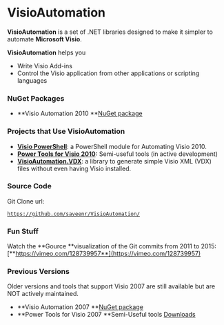# VisioAutomation 

**VisioAutomation** is a set of .NET libraries designed to make it simpler to automate **Microsoft Visio**.

**VisioAutomation** helps you

* Write Visio Add-ins
* Control the Visio application from other applications or scripting languages

### NuGet Packages

* **Visio Automation 2010 **[NuGet package](http://www.nuget.org/packages/VisioAutomation2010/)

### Projects that Use VisioAutomation

* [**Visio PowerShell**](https://github.com/saveenr/VisioPowerShell/wiki): a PowerShell module for Automating Visio 2010.
* [**Power Tools for Visio 2010**](https://github.com/saveenr/Visio-Power-Tools/releases)**:** Semi-useful tools \(in active development\)
* [**VisioAutomation.VDX**](https://github.com/saveenr/VisioAutomation.VDX): a library to generate simple Visio XML \(VDX\) files without even having Visio installed.

### Source Code

Git Clone url:

[`https://github.com/saveenr/VisioAutomation/`](https://github.com/saveenr/VisioAutomation/)

### Fun Stuff

Watch the **Gource **visualization of the Git commits from 2011 to 2015: [**https://vimeo.com/128739957**](https://vimeo.com/128739957)

### Previous Versions

Older versions and tools that support Visio 2007 are still available but are NOT actively maintained.

* **Visio Automation 2007 **[NuGet package](http://www.nuget.org/packages/VisioAutomation2007/)
* **Power Tools for Visio 2007 **Semi-Useful tools [Downloads](https://github.com/saveenr/Visio-Power-Tools/releases)



